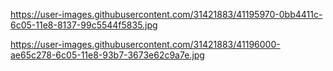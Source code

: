 
https://user-images.githubusercontent.com/31421883/41195970-0bb4411c-6c05-11e8-8137-99c5544f5835.jpg

https://user-images.githubusercontent.com/31421883/41196000-ae65c278-6c05-11e8-93b7-3673e62c9a7e.jpg
